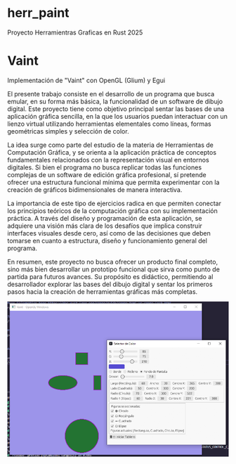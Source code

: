 # herr_paint
 Proyecto Herramientras Graficas en Rust 2025 

# Vaint

Implementación de "Vaint" con OpenGL (Glium) y Egui

El presente trabajo consiste en el desarrollo de un programa que busca emular, en su forma más básica, la funcionalidad de un software de dibujo digital. Este proyecto tiene como objetivo principal sentar las bases de una aplicación gráfica sencilla, en la que los usuarios puedan interactuar con un lienzo virtual utilizando herramientas elementales como líneas, formas geométricas simples y selección de color. 

La idea surge como parte del estudio de la materia de Herramientas de Computación Gráfica, y se orienta a la aplicación práctica de conceptos fundamentales relacionados con la representación visual en entornos digitales. Si bien el programa no busca replicar todas las funciones complejas de un software de edición gráfica profesional, sí pretende ofrecer una estructura funcional mínima que permita experimentar con la creación de gráficos bidimensionales de manera interactiva. 

La importancia de este tipo de ejercicios radica en que permiten conectar los principios teóricos de la computación gráfica con su implementación práctica. A través del diseño y programación de esta aplicación, se adquiere una visión más clara de los desafíos que implica construir interfaces visuales desde cero, así como de las decisiones que deben tomarse en cuanto a estructura, diseño y funcionamiento general del programa. 

En resumen, este proyecto no busca ofrecer un producto final completo, sino más bien desarrollar un prototipo funcional que sirva como punto de partida para futuros avances. Su propósito es didáctico, permitiendo al desarrollador explorar las bases del dibujo digital y sentar los primeros pasos hacia la creación de herramientas gráficas más completas. 

![Vaint Sample Image](vaint/assets/image.png)